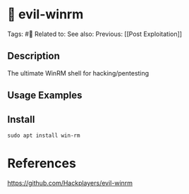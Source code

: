 # 💢 evil-winrm

Tags: #💢
Related to: 
See also: 
Previous: [[Post Exploitation]]


## Description

The ultimate WinRM shell for hacking/pentesting

## Usage Examples

## Install

	sudo apt install win-rm

# References

https://github.com/Hackplayers/evil-winrm